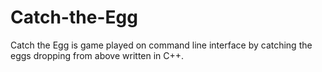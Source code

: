 # Catch-the-Egg
Catch the Egg is game played on command line interface by catching the eggs dropping from above written in C++.
